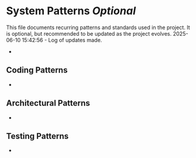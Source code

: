 # System Patterns *Optional*

This file documents recurring patterns and standards used in the project.
It is optional, but recommended to be updated as the project evolves.
2025-06-10 15:42:56 - Log of updates made.

*

## Coding Patterns

*   

## Architectural Patterns

*   

## Testing Patterns

*